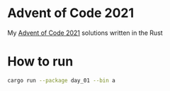 # Advent of Code 2021

My [Advent of Code 2021](https://adventofcode.com/2021) solutions written in the Rust

# How to run

```bash
cargo run --package day_01 --bin a
```
